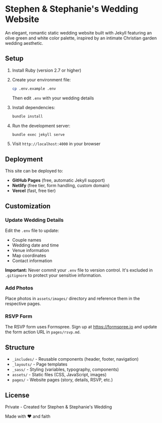# Stephen & Stephanie's Wedding Website

An elegant, romantic static wedding website built with Jekyll featuring an olive green and white color palette, inspired by an intimate Christian garden wedding aesthetic.

## Setup

1. Install Ruby (version 2.7 or higher)

2. Create your environment file:
   ```bash
   cp .env.example .env
   ```
   Then edit `.env` with your wedding details

3. Install dependencies:
   ```bash
   bundle install
   ```

4. Run the development server:
   ```bash
   bundle exec jekyll serve
   ```

5. Visit `http://localhost:4000` in your browser

## Deployment

This site can be deployed to:
- **GitHub Pages** (free, automatic Jekyll support)
- **Netlify** (free tier, form handling, custom domain)
- **Vercel** (fast, free tier)

## Customization

### Update Wedding Details
Edit the `.env` file to update:
- Couple names
- Wedding date and time
- Venue information
- Map coordinates
- Contact information

**Important:** Never commit your `.env` file to version control. It's excluded in `.gitignore` to protect your sensitive information.

### Add Photos
Place photos in `assets/images/` directory and reference them in the respective pages.

### RSVP Form
The RSVP form uses Formspree. Sign up at https://formspree.io and update the form action URL in `pages/rsvp.md`.

## Structure

- `_includes/` - Reusable components (header, footer, navigation)
- `_layouts/` - Page templates
- `_sass/` - Styling (variables, typography, components)
- `assets/` - Static files (CSS, JavaScript, images)
- `pages/` - Website pages (story, details, RSVP, etc.)

## License

Private - Created for Stephen & Stephanie's Wedding

Made with ♥ and faith

